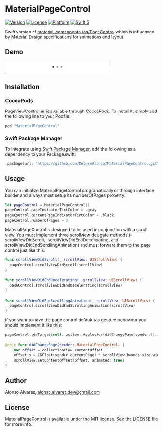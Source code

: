 # MaterialPageControl

[![Version](https://img.shields.io/cocoapods/v/MaterialPageControl.svg?style=flat)](https://cocoapods.org/pods/MaterialPageControl)
[![License](https://img.shields.io/cocoapods/l/MaterialPageControl.svg?style=flat)](https://cocoapods.org/pods/MaterialPageControl)
[![Platform](https://img.shields.io/cocoapods/p/MaterialPageControl.svg?style=flat)](https://cocoapods.org/pods/MaterialPageControl)
[![Swift 5](https://img.shields.io/badge/Swift-5-orange.svg?style=flat)](https://developer.apple.com/swift/)

Swift version of  [material-components-ios/PageControl](https://github.com/material-components/material-components-ios/tree/develop/components/PageControl) which is influenced by [Material Design specifications](https://material.io/develop/ios/components/page-controls/) for animations and layout.

## Demo

![](Demo.gif)

## Installation

### CocoaPods

PageViewController is available through [CocoaPods](http://cocoapods.org). To install
it, simply add the following line to your Podfile:

```ruby
pod "MaterialPageControl"
```

### Swift Package Manager

To integrate using [Swift Package Manager](https://swift.org/package-manager/), add the following as a dependency to your Package.swift:

```Swift
.package(url: "https://github.com/DeluxeAlonso/MaterialPageControl.git", .upToNextMajor(from: "1.0.0"))
```

## Usage

You can initialize MaterialPageControl programatically or through interface builder and always must setup its numberOfPages property:

```swift
let pageControl = MaterialPageControl()
pageControl.pageIndicatorTintColor = .gray
pageControl.currentPageIndicatorTintColor = .black
pageControl.numberOfPages = 3
```

MaterialPageControl is designed to be used in conjunction with a scroll view. You must implement three scrollview delegate methods (-scrollViewDidScroll, -scrollViewDidEndDecelerating, and -scrollViewDidEndScrollingAnimation) and must forward them to the page control just like this:

```swift
func scrollViewDidScroll(_ scrollView: UIScrollView) {
  pageControl.scrollViewDidScroll(scrollView)
}

func scrollViewDidEndDecelerating(_ scrollView: UIScrollView) {
  pageControl.scrollViewDidEndDecelerating(scrollView)
}

func scrollViewDidEndScrollingAnimation(_ scrollView: UIScrollView) {
  pageControl.scrollViewDidEndScrollingAnimation(scrollView)
}
```

If you want to have the page control default tap gesture behaviour you should implement it like this:

```swift
pageControl.addTarget(self, action: #selector(didChangePage(sender:)), for: .valueChanged)

@objc func didChangePage(sender: MaterialPageControl) {
    var offset = collectionView.contentOffset
    offset.x = CGFloat(sender.currentPage) * scrollView.bounds.size.width
    scrollView.setContentOffset(offset, animated: true)
}
```

## Author

Alonso Alvarez, alonso.alvarez.dev@gmail.com

## License

MaterialPageControl is available under the MIT license. See the LICENSE file for more info.
